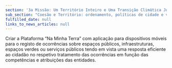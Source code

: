 ```yaml
---
section: '3a Missão: Um Território Inteiro e Uma Transição Climática Justa'
sub_section: "Coesão e Território: ordenamento, políticas de cidade e valorização do interior para dinamizar a economia"
fulfilled_date: null
links_to_news_articles: null
---
```


Criar a Plataforma “Na Minha Terra” com aplicação para dispositivos móveis para o registo de ocorrências sobre espaços públicos, infraestruturas, espaços verdes ou serviços públicos tendo em vista uma resposta eficiente ao cidadão no respetivo tratamento das ocorrências em função das competências e atribuições das entidades.